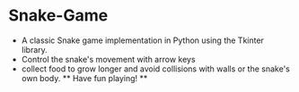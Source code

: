 # Snake-Game

* A classic Snake game implementation in Python using the Tkinter library.
* Control the snake's movement with arrow keys
*  collect food to grow longer and avoid collisions with walls or the snake's own body.
** Have fun playing! **
